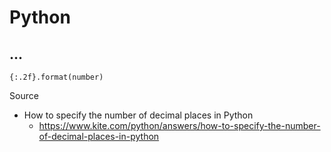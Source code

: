 # Python

## ...

```
{:.2f}.format(number)
```

Source

* How to specify the number of decimal places in Python
  * https://www.kite.com/python/answers/how-to-specify-the-number-of-decimal-places-in-python